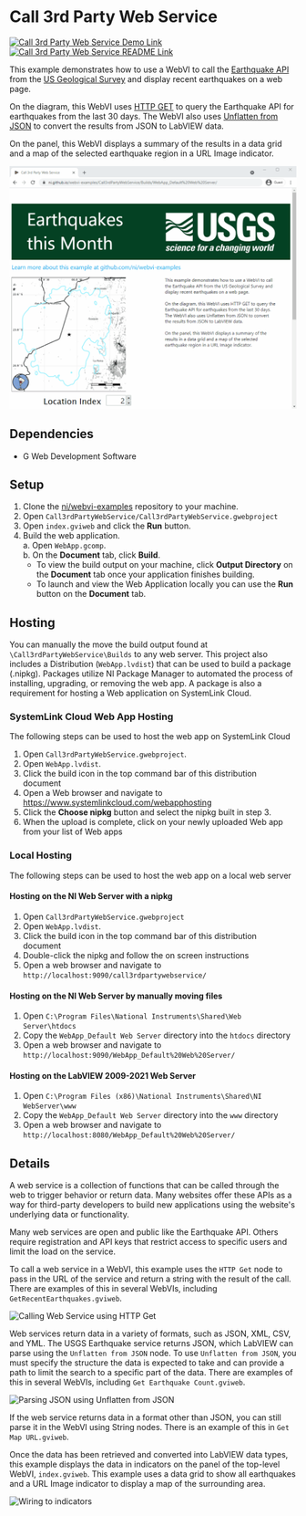 # Call 3rd Party Web Service

[![Call 3rd Party Web Service Demo Link](https://img.shields.io/badge/Details-Demo_Link-green.svg)](https://ni.github.io/webvi-examples/Call3rdPartyWebService/Builds/WebApp_Web%20Server/)
[![Call 3rd Party Web Service README Link](https://img.shields.io/badge/Details-README_Link-orange.svg)]()

This example demonstrates how to use a WebVI to call the [Earthquake API](https://earthquake.usgs.gov/) from the [US Geological Survey](https://www.usgs.gov/) and display recent earthquakes on a web page.

On the diagram, this WebVI uses [HTTP GET](https://www.ni.com/documentation/en/g-web-development/latest/node-ref/get/) to query the Earthquake API for earthquakes from the last 30 days. The WebVI also uses [Unflatten from JSON](https://www.ni.com/documentation/en/g-web-development/latest/node-ref/unflatten-from-json/) to convert the results from JSON to LabVIEW data.

On the panel, this WebVI displays a summary of the results in a data grid and a map of the selected earthquake region in a URL Image indicator.

![Screenshot of Demo](readme_files/Screenshot.gif)

## Dependencies

- G Web Development Software

## Setup

1. Clone the [ni/webvi-examples](https://github.com/ni/webvi-examples) repository to your machine.
2. Open `Call3rdPartyWebService/Call3rdPartyWebService.gwebproject`
3. Open `index.gviweb` and click the **Run** button.
4. Build the web application.  
  a. Open `WebApp.gcomp`.  
  b. On the **Document** tab, click **Build**.
    - To view the build output on your machine, click **Output Directory** on the **Document** tab once your application finishes building.
    - To launch and view the Web Application locally you can use the **Run** button on the **Document** tab.

## Hosting

You can manually the move the build output found at `\Call3rdPartyWebService\Builds` to any web server. This project also includes a Distribution (`WebApp.lvdist`) that can be used to build a package (.nipkg). Packages utilize NI Package Manager to automated the process of installing, upgrading, or removing the web app. A package is also a requirement for hosting a Web application on SystemLink Cloud.

### SystemLink Cloud Web App Hosting

The following steps can be used to host the web app on SystemLink Cloud

1. Open `Call3rdPartyWebService.gwebproject`.
2. Open `WebApp.lvdist`.
3. Click the build icon in the top command bar of this distribution document
4. Open a Web browser and navigate to https://www.systemlinkcloud.com/webapphosting
5. Click the **Choose nipkg** button and select the nipkg built in step 3.
6. When the upload is complete, click on your newly uploaded Web app from your list of Web apps

### Local Hosting

The following steps can be used to host the web app on a local web server

#### Hosting on the NI Web Server with a nipkg

1. Open `Call3rdPartyWebService.gwebproject`
2. Open `WebApp.lvdist`.
3. Click the build icon in the top command bar of this distribution document
4. Double-click the nipkg and follow the on screen instructions
5. Open a web browser and navigate to `http://localhost:9090/call3rdpartywebservice/`

#### Hosting on the NI Web Server by manually moving files

1. Open `C:\Program Files\National Instruments\Shared\Web Server\htdocs`
2. Copy the `WebApp_Default Web Server` directory into the `htdocs` directory
3. Open a web browser and navigate to `http://localhost:9090/WebApp_Default%20Web%20Server/`

#### Hosting on the LabVIEW 2009-2021 Web Server

1. Open `C:\Program Files (x86)\National Instruments\Shared\NI WebServer\www`
2. Copy the `WebApp_Default Web Server` directory into the `www` directory
3. Open a web browser and navigate to `http://localhost:8080/WebApp_Default%20Web%20Server/`

## Details

A web service is a collection of functions that can be called through the web to trigger behavior or return data. Many websites offer these APIs as a way for third-party developers to build new applications using the website's underlying data or functionality.

Many web services are open and public like the Earthquake API. Others require registration and API keys that restrict access to specific users and limit the load on the service.

To call a web service in a WebVI, this example uses the `HTTP Get` node to pass in the URL of the service and return a string with the result of the call. There are examples of this in several WebVIs, including `GetRecentEarthquakes.gviweb`.

![Calling Web Service using HTTP Get](readme_files/HTTPGet.png)

Web services return data in a variety of formats, such as JSON, XML, CSV, and YML. The USGS Earthquake service returns JSON, which LabVIEW can parse using the `Unflatten from JSON` node. To use `Unflatten from JSON`, you must specify the structure the data is expected to take and can provide a path to limit the search to a specific part of the data. There are examples of this in several WebVIs, including `Get Earthquake Count.gviweb`.

![Parsing JSON using Unflatten from JSON](readme_files/UnflattenJSON.PNG)

If the web service returns data in a format other than JSON, you can still parse it in the WebVI using String nodes. There is an example of this in `Get Map URL.gviweb`.

Once the data has been retrieved and converted into LabVIEW data types, this example displays the data in indicators on the panel of the top-level WebVI, `index.gviweb`. This example uses a data grid to show all earthquakes and a URL Image indicator to display a map of the surrounding area.

![Wiring to indicators](readme_files/Indicators.PNG)
